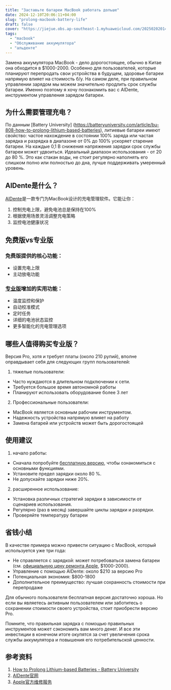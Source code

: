 ```yaml
---
title: "Заставьте батареи MacBook работать дольше"
date: 2024-12-10T20:06:11+04:00
slug: "prolong-macbook-battery-life"
draft: false
cover: "https://jiejue.obs.ap-southeast-1.myhuaweicloud.com/20250202014107426.webp"
tags:
  - "macbook"
  - "Обслуживание аккумулятора"
  - "альденте"
---
```


Замена аккумулятора MacBook - дело дорогостоящее, обычно в Китае она обходится в $1000-2000. Особенно для пользователей, которые планируют перепродать свои устройства в будущем, здоровье батареи напрямую влияет на стоимость б/у. На самом деле, при правильном управлении зарядом мы можем значительно продлить срок службы батареи. Именно поэтому я хочу познакомить вас с AlDente, инструментом управления зарядом батареи.

<!--more-->

## 为什么需要管理充电？

По данным [Battery University] (https://batteryuniversity.com/article/bu-808-how-to-prolong-lithium-based-batteries), литиевые батареи имеют свойство: частое нахождение в состоянии 100% заряда или частая зарядка и разрядка в диапазоне от 0% до 100% ускоряет старение батареи. На каждые 0,1 В снижения напряжения зарядки срок службы батареи может удвоиться. Идеальный диапазон использования - от 20 до 80 %. Это как стакан воды, не стоит регулярно наполнять его слишком полно или полностью до дна, лучше поддерживать умеренный уровень.

## AlDente是什么？

[AlDente](https://apphousekitchen.com/)是一款专门为MacBook设计的充电管理软件。它能让你：
1. 控制充电上限，避免电池总是保持在100%
2. 根据使用场景灵活调整充电策略
3. 监控电池健康状况

## 免费版vs专业版

### 免费版提供的核心功能：
- 设置充电上限
- 主动放电功能

### [专业版](https://apphousekitchen.com/pricing)增加的实用功能：
- 温度监控和保护
- 自动校准模式
- 定时任务
- 详细的电池状态监控
- 更多智能化的充电管理选项

## 哪些人值得购买专业版？

Версия Pro, хотя и требует платы (около 210 рупий), вполне оправдывает себя для следующих групп пользователей:

1. тяжелые пользователи:
- Часто нуждаются в длительном подключении к сети.
- Требуется большое время автономной работы
- Планируют использовать оборудование более 3 лет

2. Профессиональные пользователи:
- MacBook является основным рабочим инструментом.
- Надежность устройства напрямую влияет на работу
- Замена батарей или устройств может быть дорогостоящей

## 使用建议

1. начало работы:
- Сначала попробуйте [бесплатную версию](https://apphousekitchen.com/), чтобы ознакомиться с основными функциями.
- Установите предел зарядки около 80 %.
- Не допускайте зарядки ниже 20%.

2. расширенное использование:
- Установка различных стратегий зарядки в зависимости от сценариев использования.
- Регулярно (раз в месяц) завершайте циклы зарядки и разрядки.
- Проверяйте температуру батареи

## 省钱小结

В качестве примера можно привести ситуацию с MacBook, который используется уже три года:
- Не справляется с зарядкой: может потребоваться замена батареи (см. [официальную цену ремонта Apple](https://support.apple.com/mac/repair/service), $1000-2000).
- Управление с помощью AlDente: около $210 за версию Pro
- Потенциальная экономия: $800-1800
- Дополнительное преимущество: лучшая сохранность стоимости при перепродаже

Для обычного пользователя бесплатная версия достаточно хороша. Но если вы являетесь активным пользователем или заботитесь о сохранении стоимости своего устройства, стоит приобрести версию Pro.

Помните, что правильная зарядка с помощью правильных инструментов может сэкономить вам много денег. И все эти инвестиции в конечном итоге окупятся за счет увеличения срока службы аккумулятора и повышения его потребительской ценности.

## 参考资料
1. [How to Prolong Lithium-based Batteries - Battery University](https://batteryuniversity.com/article/bu-808-how-to-prolong-lithium-based-batteries)
2. [AlDente官网](https://apphousekitchen.com/)
3. [Apple官方维修服务](https://support.apple.com/mac/repair/service)